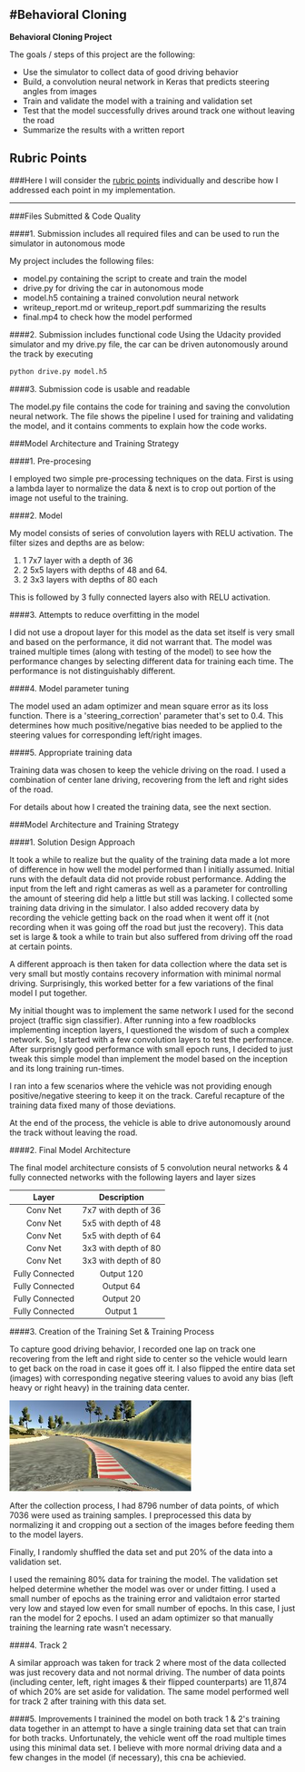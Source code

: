 #**Behavioral Cloning** 
---

**Behavioral Cloning Project**

The goals / steps of this project are the following:
* Use the simulator to collect data of good driving behavior
* Build, a convolution neural network in Keras that predicts steering angles from images
* Train and validate the model with a training and validation set
* Test that the model successfully drives around track one without leaving the road
* Summarize the results with a written report


[//]: # (Image References)

[image1]: ./examples/placeholder.png "Model Visualization"
[image2]: ./examples/placeholder.png "Grayscaling"
[image3]: ./examples/placeholder_small.png "Recovery Image"
[image4]: ./examples/placeholder_small.png "Recovery Image"
[image5]: ./examples/placeholder_small.png "Recovery Image"
[image6]: ./examples/placeholder_small.png "Normal Image"
[image7]: ./examples/placeholder_small.png "Flipped Image"
[image8]: center_2017_07_02_09_15_26_468.jpg "Training Image"

## Rubric Points
###Here I will consider the [rubric points](https://review.udacity.com/#!/rubrics/432/view) individually and describe how I addressed each point in my implementation.  

---
###Files Submitted & Code Quality

####1. Submission includes all required files and can be used to run the simulator in autonomous mode

My project includes the following files:
* model.py containing the script to create and train the model
* drive.py for driving the car in autonomous mode
* model.h5 containing a trained convolution neural network 
* writeup_report.md or writeup_report.pdf summarizing the results
* final.mp4 to check how the model performed

####2. Submission includes functional code
Using the Udacity provided simulator and my drive.py file, the car can be driven autonomously around the track by executing 
```sh
python drive.py model.h5
```

####3. Submission code is usable and readable

The model.py file contains the code for training and saving the convolution neural network. The file shows the pipeline I used for training and validating the model, and it contains comments to explain how the code works.

###Model Architecture and Training Strategy

####1. Pre-procesing

I employed two simple pre-processing techniques on the data. First is using a lambda layer to normalize the data & next is to crop out portion of the image not useful to the training.

####2. Model

My model consists of series of convolution layers with RELU activation. The filter sizes and depths are as below:

1. 1 7x7 layer with a depth of 36
2. 2 5x5 layers with depths of 48 and 64.
3. 2 3x3 layers with depths of 80 each

This is followed by 3 fully connected layers also with RELU activation.

####3. Attempts to reduce overfitting in the model

I did not use a dropout layer for this model as the data set itself is very small and based on the performance, it did not warrant that. The model was trained multiple times (along with testing of the model) to see how the performance changes by selecting different data for training each time. The performance is not distinguishably different.

####4. Model parameter tuning

The model used an adam optimizer and mean square error as its loss function. There is a 'steering_correction' parameter that's set to 0.4. This determines how much positive/negative bias needed to be applied to the steering values for corresponding left/right images.

####5. Appropriate training data

Training data was chosen to keep the vehicle driving on the road. I used a combination of center lane driving, recovering from the left and right sides of the road.

For details about how I created the training data, see the next section. 

###Model Architecture and Training Strategy

####1. Solution Design Approach

It took a while to realize but the quality of the training data made a lot more of difference in how well the model performed than I initially assumed. Initial runs with the default data did not provide robust performance. Adding the input from the left and right cameras as well as a parameter for controlling the amount of steering did help a little but still was lacking. I collected some training data driving in the simulator. I also added recovery data by recording the vehicle getting back on the road when it went off it (not recording when it was going off the road but just the recovery). This data set is large & took a while to train but also suffered from driving off the road at certain points. 

A different approach is then taken for data collection where the data set is very small but mostly contains recovery information with minimal normal driving. Surprisingly, this worked better for a few variations of the final model I put together.

My initial thought was to implement the same network I used for the second project (traffic sign classifier). After running into a few roadblocks implementing inception layers, I questioned the wisdom of such a complex network. So, I started with a few convolution layers to test the performance. After surprisngly good performance with small epoch runs, I decided to just tweak this simple model than implement the model based on the inception and its long training run-times.

I ran into a few scenarios where the vehicle was not providing enough positive/negative steering to keep it on the track. Careful recapture of the training data fixed many of those deviations.

At the end of the process, the vehicle is able to drive autonomously around the track without leaving the road.

####2. Final Model Architecture

The final model architecture consists of 5 convolution neural networks & 4 fully connected networks with the following layers and layer sizes

| Layer         		|     Description	        					| 
|:---------------------:|:---------------------------------------------:| 
|Conv Net| 7x7 with depth of 36|
|Conv Net| 5x5 with depth of 48|
|Conv Net| 5x5 with depth of 64|
|Conv Net| 3x3 with depth of 80|
|Conv Net| 3x3 with depth of 80|
|Fully Connected| Output 120 |
|Fully Connected| Output 64 |
|Fully Connected| Output 20|
|Fully Connected| Output 1 |


####3. Creation of the Training Set & Training Process

To capture good driving behavior, I recorded one lap on track one recovering from the left and right side to center so the vehicle would learn to get back on the road in case it goes off it. I also flipped the entire data set (images) with corresponding negative steering values to avoid any bias (left heavy or right heavy) in the training data center.

![alt text][image8]


After the collection process, I had 8796 number of data points, of which 7036 were used as training samples. I preprocessed this data by normalizing it and cropping out a section of the images before feeding them to the model layers.


Finally, I randomly shuffled the data set and put 20% of the data into a validation set. 

I used the remaining 80% data for training the model. The validation set helped determine whether the model was over or under fitting. I used a small number of epochs as the training error and validtaion error started very low and stayed low even for small number of epochs. In this case, I just ran the model for 2 epochs. I used an adam optimizer so that manually training the learning rate wasn't necessary.


####4. Track 2

A similar approach was taken for track 2 where most of the data collected was just recovery data and not normal driving. The number of data points (including center, left, right images & their flipped counterparts) are 11,874 of which 20% are set aside for validation. The same model performed well for track 2 after training with this data set.

####5. Improvements
I trainined the model on both track 1 & 2's training data together in an attempt to have a single training data set that can train for both tracks. Unfortunately, the vehicle went off the road multiple times using this minimal data set. I believe with more normal driving data and a few changes in the model (if necessary), this cna be achievied.
